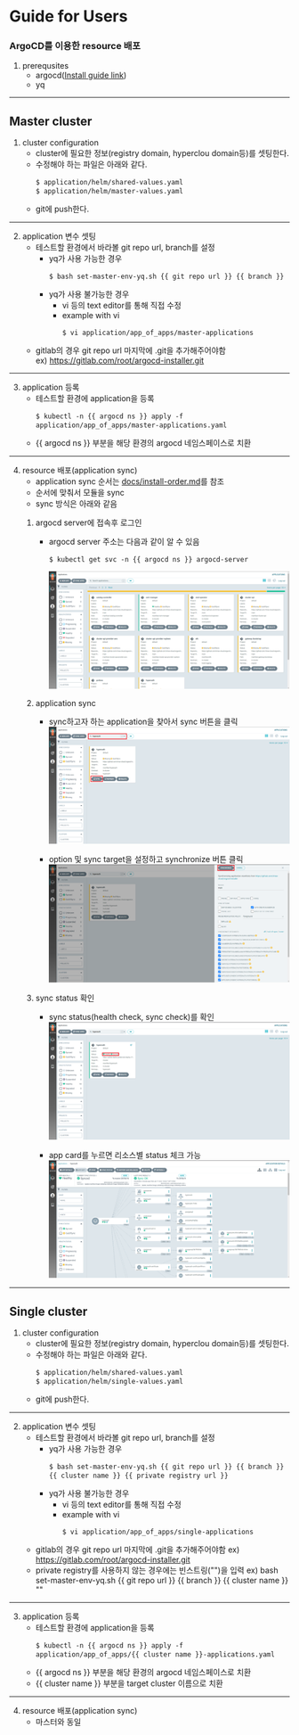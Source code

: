# Guide for Users
### ArgoCD를 이용한 resource 배포
1. prerequsites
    - argocd([Install guide link](https://github.com/tmax-cloud/install-argocd))
    - yq
---
## Master cluster
1. cluster configuration
    - cluster에 필요한 정보(registry domain, hyperclou domain등)를 셋팅한다.
    - 수정해야 하는 파일은 아래와 같다.
        ```
        $ application/helm/shared-values.yaml
        $ application/helm/master-values.yaml
        ```
    - git에 push한다.
---
2. application 변수 셋팅
    - 테스트할 환경에서 바라볼 git repo url, branch를 설정
        - yq가 사용 가능한 경우
            ```
            $ bash set-master-env-yq.sh {{ git repo url }} {{ branch }}
            ```
        - yq가 사용 불가능한 경우
            - vi 등의 text editor를 통해 직접 수정
            - example with vi
                ```
                $ vi application/app_of_apps/master-applications
                ```
    - gitlab의 경우 git repo url 마지막에 .git을 추가해주어야함  
    ex) https://gitlab.com/root/argocd-installer.git
---
3. application 등록
    - 테스트할 환경에 application을 등록
        ```
        $ kubectl -n {{ argocd ns }} apply -f application/app_of_apps/master-applications.yaml
        ```
    - {{ argocd ns }} 부분을 해당 환경의 argocd 네임스페이스로 치환
---
4. resource 배포(application sync)
    - application sync 순서는 [docs/install-order.md](install-order.md)를 참조
    - 순서에 맞춰서 모듈을 sync
    - sync 방식은 아래와 같음
    1) argocd server에 접속후 로그인
        - argocd server 주소는 다음과 같이 알 수 있음
            ```
            $ kubectl get svc -n {{ argocd ns }} argocd-server
            ```
            ![img](../figure/1_main.png)
    
    2) application sync
        - sync하고자 하는 application을 찾아서 sync 버튼을 클릭  
        ![img](../figure/2_app.png)

        - option 및 sync target을 설정하고 synchronize 버튼 클릭
        ![img](../figure/3_sync.png)

    3) sync status 확인
        - sync status(health check, sync check)를 확인
        ![img](../figure/4_synced.png)

        - app card를 누르면 리소스별 status 체크 가능
        ![img](../figure/5_details.png)
---
## Single cluster
1. cluster configuration
    - cluster에 필요한 정보(registry domain, hyperclou domain등)를 셋팅한다.
    - 수정해야 하는 파일은 아래와 같다.
        ```
        $ application/helm/shared-values.yaml
        $ application/helm/single-values.yaml
        ```
    - git에 push한다.
---
2. application 변수 셋팅
    - 테스트할 환경에서 바라볼 git repo url, branch를 설정
        - yq가 사용 가능한 경우
            ```
            $ bash set-master-env-yq.sh {{ git repo url }} {{ branch }} {{ cluster name }} {{ private registry url }}
            ```
        - yq가 사용 불가능한 경우
            - vi 등의 text editor를 통해 직접 수정
            - example with vi
                ```
                $ vi application/app_of_apps/single-applications
                ```
    - gitlab의 경우 git repo url 마지막에 .git을 추가해주어야함
    ex) https://gitlab.com/root/argocd-installer.git
    - private registry를 사용하지 않는 경우에는 빈스트링("")을 입력
    ex) bash set-master-env-yq.sh {{ git repo url }} {{ branch }} {{ cluster name }} ""
---
3. application 등록
    - 테스트할 환경에 application을 등록
        ```
        $ kubectl -n {{ argocd ns }} apply -f application/app_of_apps/{{ cluster name }}-applications.yaml
        ```
    - {{ argocd ns }} 부분을 해당 환경의 argocd 네임스페이스로 치환
    - {{ cluster name }} 부분을 target cluster 이름으로 치환
---
4. resource 배포(application sync)
    - 마스터와 동일